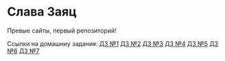 

# Слава Заяц
Превые сайты, первый репозиторий!

Ссылки на домашниу задания:
[ДЗ №1](https://sousmp.github.io/lesson_12/ "Создан по курсу Веб-разработчик 10.0")
[ДЗ №2](https://sousmp.github.io/lesson_12/ "Создан по курсу Веб-разработчик 10.0")
[ДЗ №3](https://sousmp.github.io/lesson_12/ "Создан по курсу Веб-разработчик 10.0")
[ДЗ №4](https://sousmp.github.io/lesson_12/ "Создан по курсу Веб-разработчик 10.0")
[ДЗ №5](https://sousmp.github.io/lesson_12/ "Создан по курсу Веб-разработчик 10.0")
[ДЗ №6](https://sousmp.github.io/lesson_12/ "Создан по курсу Веб-разработчик 10.0")
[ДЗ №7](https://sousmp.github.io/lesson_12/ "Создан по курсу Веб-разработчик 10.0")


